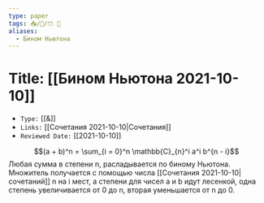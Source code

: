 ```yaml
---
type: paper
tags: 📥️/📜️/🩳 🔢
aliases:
  - Бином Ньютона
---
```




# Title: **[[Бином Ньютона 2021-10-10]]**
- `Type:` [[&]]
- `Links:` [[Сочетания 2021-10-10|Сочетания]]
- `Reviewed Date:` [[2021-10-10]]

$$(a + b)^n = \sum_{i = 0}^n \mathbb{C}_{n}^i a^i b^{n - i}$$
Любая сумма в степени n, расладывается по биному Ньютона. Множитель получается с помощью числа [[Сочетания 2021-10-10|сочетаний]] n на i мест, а степени для чисел a и b идут лесенкой, одна степень увеличивается от 0 до n, вторая уменьшается от n до 0.
